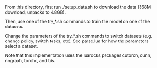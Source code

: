 From this directory, first run ./setup_data.sh to download the data (368M download, unpacks to 4.8GB).

Then, use one of the try_*.sh commands to train the model on one of the datasets.

Change the parameters of the try_*.sh commands to switch datasets (e.g. change
policy, switch tasks, etc). See parse.lua for how the parameters select a
dataset.

Note that this implementation uses the luarocks packages cutorch, cunn, nngraph, torchx, and tds.
